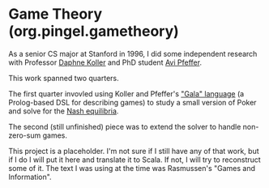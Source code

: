 
Game Theory (org.pingel.gametheory)
===================================

As a senior CS major at Stanford in 1996, I did some
independent research with
Professor [Daphne Koller](http://ai.stanford.edu/~koller/) and
PhD student [Avi Pfeffer](http://www.gelberpfeffer.net/avi).

This work spanned two quarters.

The first quarter invovled using Koller and Pfeffer's
["Gala" language](http://ai.stanford.edu/~koller/Papers/Koller+Pfeffer:AIJ97.pdf)
(a Prolog-based DSL for describing games) to study a small
version of Poker and solve for the [Nash equilibria](http://en.wikipedia.org/wiki/Nash_equilibrium).

The second (still unfinished) piece was to extend the
solver to handle non-zero-sum games.

This project is a placeholder.
I'm not sure if I still have any of that work,
but if I do I will put it here and translate it to Scala.
If not, I will try to reconstruct some of it.
The text I was using at the time was Rasmussen's
"Games and Information".
